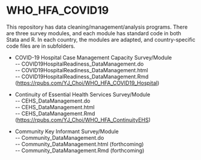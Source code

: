# WHO_HFA_COVID19
This repository has data cleaning/management/analysis programs. There are three survey modules, and each module has standard code in both Stata and R. In each country, the modules are adapted, and country-specific code files are in subfolders. 

* COVID-19 Hospital Case Management Capacity Survey/Module   
-- COVID19HospitalReadiness_DataManagement.do   
-- COVID19HospitalReadiness_DataManagement.html   
-- COVID19HospitalReadiness_DataManagement.Rmd (https://rpubs.com/YJ_Choi/WHO_HFA_COVID19_Hospital)  


* Continuity of Essential Health Services Survey/Module   
-- CEHS_DataManagement.do   
-- CEHS_DataManagement.html   
-- CEHS_DataManagement.Rmd (https://rpubs.com/YJ_Choi/WHO_HFA_ContinuityEHS)  

* Community Key Informant Survey/Module    
-- Community_DataManagement.do   
-- Community_DataManagement.html (forthcoming)   
-- Community_DataManagement.Rmd (forthcoming)   


